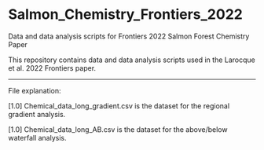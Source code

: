 # Salmon_Chemistry_Frontiers_2022
Data and data analysis scripts for Frontiers 2022 Salmon Forest Chemistry Paper

This repository contains data and data analysis scripts used in the Larocque et al. 2022 Frontiers paper.


------
File explanation:

[1.0] Chemical_data_long_gradient.csv is the dataset for the regional gradient analysis.

[1.0] Chemical_data_long_AB.csv is the dataset for the above/below waterfall analysis.

